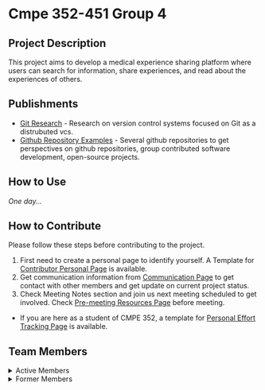 # Cmpe 352-451 Group 4

## Project Description
This project aims to develop a medical experience sharing platform where users can search for
information, share experiences, and read about the experiences of others.


## Publishments

* [Git Research](https://github.com/bounswe/bounswe2022group4/wiki/Git-Research) - Research on version control systems focused on Git as a distrubuted vcs.
* [Github Repository Examples](https://github.com/bounswe/bounswe2022group4/wiki/Github-Repository-Examples) - Several github repositories to get perspectives on github repositories, group contributed software development, open-source projects.

## How to Use

*One day...*

## How to Contribute

Please follow these steps before contributing to the project.

1. First need to create a personal page to identify yourself. A Template for [Contributor Personal Page](https://github.com/bounswe/bounswe2022group4/wiki/Contributor-Page) is available.
2. Get communication information from [Communication Page](https://github.com/bounswe/bounswe2022group4/wiki/Communication-Plan) to get contact with other members and get update on current project status.
3. Check Meeting Notes section and join us next meeting scheduled to get involved. Check [Pre-meeting Resources Page](https://github.com/bounswe/bounswe2022group4/wiki/Pre_meeting-Resources) before meeting.

* If you are here as a student of CMPE 352, a template for [Personal Effort Tracking Page](https://github.com/bounswe/bounswe2022group4/wiki/Personal-Effort) is available.

## Team Members

<details>
  <summary>
    Active Members
  </summary> 
  
  * [Berat Damar](https://github.com/bounswe/bounswe2022group4/wiki/Berat-Damar)
  * [Umut Deniz Şener](https://github.com/bounswe/bounswe2022group4/wiki/Umut-Deniz-%C5%9Eener)
  * [Miraç Batuhan Malazgirt](https://github.com/bounswe/bounswe2022group4/wiki/Mira%C3%A7-Batuhan-Malazgirt)
  * [Yusuf Bayındır(*Communicator*)](https://github.com/bounswe/bounswe2022group4/wiki/Yusuf-Bay%C4%B1nd%C4%B1r)
  * [Emre Yılmaz](https://github.com/bounswe/bounswe2022group4/wiki/Emre-Y%C4%B1lmaz)
  * [Oğuzhan Tok](https://github.com/bounswe/bounswe2022group4/wiki/O%C4%9Fuzhan-Tok)
  * [Sanberk Serbest](https://github.com/bounswe/bounswe2022group4/wiki/Sanberk-Serbest)
  * [Erdinç Günaydın](https://github.com/bounswe/bounswe2022group4/wiki/Erdinç-Günaydın)
  * [Elif Tokluoğlu](https://github.com/bounswe/bounswe2022group4/wiki/Elif-Tokluo%C4%9Flu)
  * Hatice Kübra Aksu
  * [Yiğit Can Özkaya](https://github.com/bounswe/bounswe2022group4/wiki/Yigit-Can-Ozkaya)
  
</details>

<details>
  <summary>
    Former Members
  </summary> 
</details>


